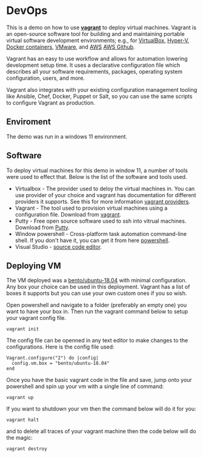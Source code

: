 # DevOps

This is a demo on how to use [**vagrant**](https://www.vagrantup.com/) to deploy virtual machines. Vagrant is an open-source software tool for building and and maintaining portable virtual software development environments; e.g., for [VirtualBox](https://www.vagrantup.com/docs/providers/virtualbox), [Hyper-V](https://www.vagrantup.com/docs/providers/hyperv), [Docker containers](https://www.vagrantup.com/docs/providers/docker), [VMware](https://www.vagrantup.com/docs/providers/vmware), and [AWS](https://www.vagrantup.com/docs/plugins/providers) [AWS Github](https://github.com/mitchellh/vagrant-aws).

Vagrant has an easy to use workflow and allows for automation lowering development setup time. It uses a declarative configuration file which describes all your software requirements, packages, operating system configuration, users, and more.

Vagrant also integrates with your existing configuration management tooling like Ansible, Chef, Docker, Puppet or Salt, so you can use the same scripts to configure Vagrant as production.

## Enviroment

The demo was run in a windows 11 environment.

## Software

To deploy virtual machines for this demo in window 11, a number of tools were used to effect that. Below is the list of the software and tools used.

- Virtualbox - The provider used to deloy the virtual machines in. You can use provider of your choice and vagrant has documentation for different providers it supports. See this for more information [vagrant providers](https://www.vagrantup.com/docs/providers).
- Vagrant - The tool used to provision virtual machines using a configuration file. Download from [vagrant](https://www.vagrantup.com/downloads).
- Putty - Free open source software used to ssh into vitrual machines. Download from [Putty](https://www.putty.org/).
- Window powershell - Cross-platform task automation command-line shell. If you don't have it, you can get it from here [powershell](https://docs.microsoft.com/en-us/powershell/scripting/overview?view=powershell-7.2). 
- Visual Studio - [source code editor](https://visualstudio.microsoft.com/).

## Deploying VM

The VM deployed was a [bento/ubuntu-18.04](https://app.vagrantup.com/bento/boxes/ubuntu-18.04) with minimal configuration. Any box your choice can be used in this deployment. Vagrant has a list of boxes it supports but you can use your own custom ones if you so wish.

Open powershell and navigate to a folder (preferably an empty one) you want to have your box in. Then run the vagrant command below to setup your vagrant config file.
```
vagrant init
```
The config file can be openned in any text editor to make changes to the configurations. 
Here is the config file used:
```
Vagrant.configure("2") do |config|
  config.vm.box = "bento/ubuntu-18.04"
end
```

Once you have the basic vagrant code in the file and save, jump onto your powershell and spin up your vm with a single line of command:
```
vagrant up
```
If you want to shutdown your vm then the command below will do it for you:
```
vagrant halt
```
and to delete all traces of your vagrant machine then the code below will do the magic:
```
vagrant destroy
```


